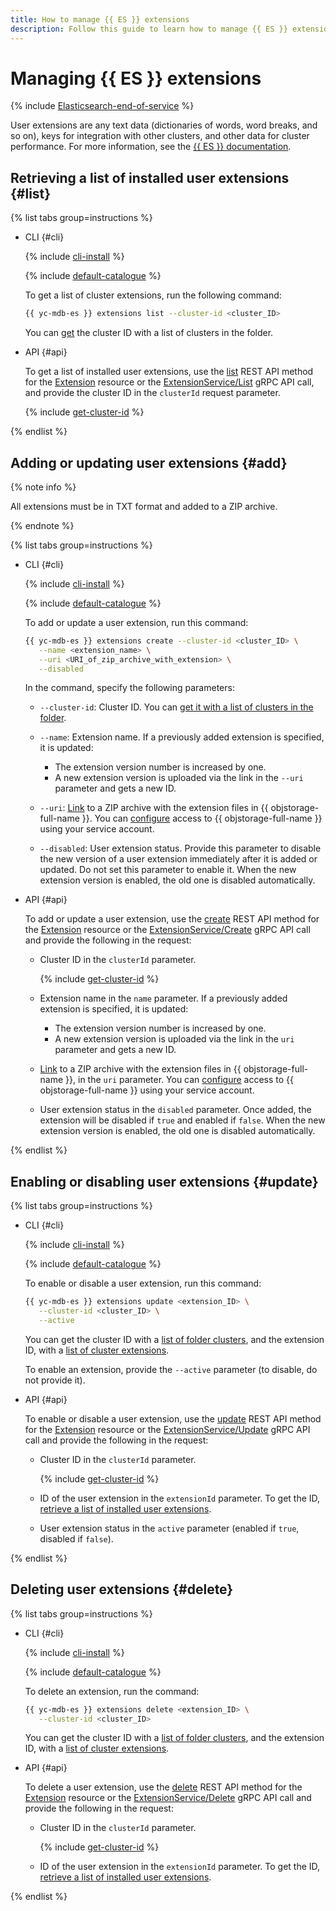 ```yaml
---
title: How to manage {{ ES }} extensions
description: Follow this guide to learn how to manage {{ ES }} extensions.
---
```


# Managing {{ ES }} extensions

{% include [Elasticsearch-end-of-service](../../_includes/mdb/mes/note-end-of-service.md) %}

User extensions are any text data (dictionaries of words, word breaks, and so on), keys for integration with other clusters, and other data for cluster performance. For more information, see the [{{ ES }} documentation](https://www.elastic.co/guide/en/cloud/current/ec-plugins-guide.html).

## Retrieving a list of installed user extensions {#list}

{% list tabs group=instructions %}

- CLI {#cli}

    {% include [cli-install](../../_includes/cli-install.md) %}

    {% include [default-catalogue](../../_includes/default-catalogue.md) %}

    To get a list of cluster extensions, run the following command:

    ```bash
    {{ yc-mdb-es }} extensions list --cluster-id <cluster_ID>
    ```

    You can [get](cluster-list.md#list-clusters) the cluster ID with a list of clusters in the folder.

- API {#api}

    To get a list of installed user extensions, use the [list](../api-ref/Extension/list.md) REST API method for the [Extension](../api-ref/Extension/index.md) resource or the [ExtensionService/List](../api-ref/grpc/Extension/list.md) gRPC API call, and provide the cluster ID in the `clusterId` request parameter.

    {% include [get-cluster-id](../../_includes/managed-elasticsearch/get-cluster-id.md) %}

{% endlist %}

## Adding or updating user extensions {#add}

{% note info %}

All extensions must be in TXT format and added to a ZIP archive.

{% endnote %}

{% list tabs group=instructions %}

- CLI {#cli}

    {% include [cli-install](../../_includes/cli-install.md) %}

    {% include [default-catalogue](../../_includes/default-catalogue.md) %}

    To add or update a user extension, run this command:

    ```bash
    {{ yc-mdb-es }} extensions create --cluster-id <cluster_ID> \
       --name <extension_name> \
       --uri <URI_of_zip_archive_with_extension> \
       --disabled
    ```

    In the command, specify the following parameters:

    * `--cluster-id`: Cluster ID. You can [get it with a list of clusters in the folder](cluster-list.md#list-clusters).
    * `--name`: Extension name. If a previously added extension is specified, it is updated:

       * The extension version number is increased by one.
       * A new extension version is uploaded via the link in the `--uri` parameter and gets a new ID.

    
    * `--uri`: [Link](../../storage/operations/objects/link-for-download.md) to a ZIP archive with the extension files in {{ objstorage-full-name }}. You can [configure](./s3-access.md) access to {{ objstorage-full-name }} using your service account.


    * `--disabled`: User extension status. Provide this parameter to disable the new version of a user extension immediately after it is added or updated. Do not set this parameter to enable it. When the new extension version is enabled, the old one is disabled automatically.

- API {#api}

    To add or update a user extension, use the [create](../api-ref/Extension/create.md) REST API method for the [Extension](../api-ref/Extension/index.md) resource or the [ExtensionService/Create](../api-ref/grpc/Extension/create.md) gRPC API call and provide the following in the request:
    * Cluster ID in the `clusterId` parameter.

      {% include [get-cluster-id](../../_includes/managed-elasticsearch/get-cluster-id.md) %}

    * Extension name in the `name` parameter. If a previously added extension is specified, it is updated:

       * The extension version number is increased by one.
       * A new extension version is uploaded via the link in the `uri` parameter and gets a new ID.

    
    * [Link](../../storage/operations/objects/link-for-download.md) to a ZIP archive with the extension files in {{ objstorage-full-name }}, in the `uri` parameter. You can [configure](./s3-access.md) access to {{ objstorage-full-name }} using your service account.


    * User extension status in the `disabled` parameter. Once added, the extension will be disabled if `true` and enabled if `false`. When the new extension version is enabled, the old one is disabled automatically.

{% endlist %}

## Enabling or disabling user extensions {#update}

{% list tabs group=instructions %}

- CLI {#cli}

    {% include [cli-install](../../_includes/cli-install.md) %}

    {% include [default-catalogue](../../_includes/default-catalogue.md) %}

    To enable or disable a user extension, run this command:

    ```bash
    {{ yc-mdb-es }} extensions update <extension_ID> \
       --cluster-id <cluster_ID> \
       --active
    ```

    You can get the cluster ID with a [list of folder clusters](cluster-list.md#list-clusters), and the extension ID, with a [list of cluster extensions](#list).

    To enable an extension, provide the `--active` parameter (to disable, do not provide it).

- API {#api}

    To enable or disable a user extension, use the [update](../api-ref/Extension/update.md) REST API method for the [Extension](../api-ref/Extension/index.md) resource or the [ExtensionService/Update](../api-ref/grpc/Extension/update.md) gRPC API call and provide the following in the request:

    * Cluster ID in the `clusterId` parameter.

      {% include [get-cluster-id](../../_includes/managed-elasticsearch/get-cluster-id.md) %}

    * ID of the user extension in the `extensionId` parameter. To get the ID, [retrieve a list of installed user extensions](#list).
    * User extension status in the `active` parameter (enabled if `true`, disabled if `false`).

{% endlist %}

## Deleting user extensions {#delete}

{% list tabs group=instructions %}

- CLI {#cli}

    {% include [cli-install](../../_includes/cli-install.md) %}

    {% include [default-catalogue](../../_includes/default-catalogue.md) %}

    To delete an extension, run the command:

    ```bash
    {{ yc-mdb-es }} extensions delete <extension_ID> \
       --cluster-id <cluster_ID>
    ```

    You can get the cluster ID with a [list of folder clusters](cluster-list.md#list-clusters), and the extension ID, with a [list of cluster extensions](#list).

- API {#api}

    To delete a user extension, use the [delete](../api-ref/Extension/delete.md) REST API method for the [Extension](../api-ref/Extension/index.md) resource or the [ExtensionService/Delete](../api-ref/grpc/Extension/delete.md) gRPC API call and provide the following in the request:

    * Cluster ID in the `clusterId` parameter.

      {% include [get-cluster-id](../../_includes/managed-elasticsearch/get-cluster-id.md) %}
      
    * ID of the user extension in the `extensionId` parameter. To get the ID, [retrieve a list of installed user extensions](#list).

{% endlist %}
